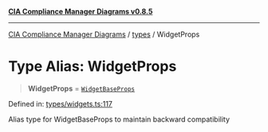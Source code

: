 [**CIA Compliance Manager Diagrams v0.8.5**](../../README.md)

***

[CIA Compliance Manager Diagrams](../../modules.md) / [types](../README.md) / WidgetProps

# Type Alias: WidgetProps

> **WidgetProps** = [`WidgetBaseProps`](../../typedoc-entry/interfaces/WidgetBaseProps.md)

Defined in: [types/widgets.ts:117](https://github.com/Hack23/cia-compliance-manager/blob/4f2006283e1cd56feb8daea1f810b2bc8c1b1d1b/src/types/widgets.ts#L117)

Alias type for WidgetBaseProps to maintain backward compatibility

